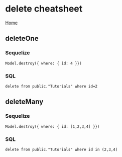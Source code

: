 # delete cheatsheet
[Home](../../README.md)

## deleteOne

### Sequelize
`Model.destroy({ where: { id: 4 }})`

### SQL
`delete from public."Tutorials" where id=2`

## deleteMany

### Sequelize
`Model.destroy({ where: { id: [1,2,3,4] }})`

### SQL
`delete from public."Tutorials" where id in (2,3,4)`
